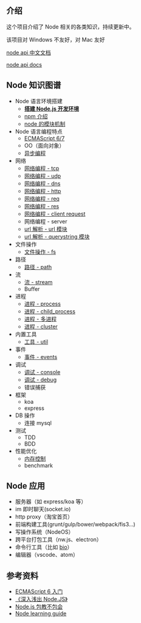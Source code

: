## 介绍

这个项目介绍了 Node 相关的各类知识，持续更新中。

该项目对 Windows 不友好，对 Mac 友好

[node api 中文文档](http://nodejs.cn/api/)

[node api docs](https://nodejs.org/en/docs/)

## Node 知识图谱

+   Node 语言环境搭建
    +   **[搭建 Node.js 开发环境](./搭建Node.js开发环境)**
    +   [npm 介绍](./npm介绍)
    +   [node 的模块机制](./node的模块机制)
+   Node 语言编程特点
    +   [ECMAScript 6/7](http://es6.ruanyifeng.com/)
    +   OO（面向对象）
    +   [异步编程](./异步编程)
+   网络
    +   [网络编程 - tcp](./网络编程-tcp)
    +   [网络编程 - udp](./网络编程-udp)
    +   [网络编程 - dns](./网络编程-dns)
    +   [网络编程 - http](./网络编程-http)
    +   [网络编程 - req](./网络编程-req)
    +   [网络编程 - res](./网络编程-res)
    +   [网络编程 - client request](./网络编程-client-request)
    +   网络编程 - server
    +   [url 解析 - url 模块](./url解析-url模块)
    +   [url 解析 - querystring 模块](./url解析-querystring模块)
+   文件操作
    +   [文件操作 - fs](./文件操作-fs)
+   路径
    +   [路径 - path](./路径-path)
+   流
    +   [流 - stream](./流-stream)
    +   Buffer
+   进程
    +   [进程 - process](./进程-process)
    +   [进程 - child_process](./进程-child_process)
    +   [进程 - 多进程](./进程-多进程)
    +   [进程 - cluster](./进程-cluster)
+   内置工具
    +   [工具 - util](./工具-util)
+   事件
    +   [事件 - events](./事件-events)
+   调试
    +   [调试 - console](./调试-console)
    +   [调试 - debug](./调试-debug)
    +   错误捕获
+   框架
    +   koa
    +   express
+   DB 操作
    +   连接 mysql
+   测试
    +   TDD
    +   BDD
+   性能优化
    +   [内存控制](./内存控制)
    +   benchmark

## Node 应用

+   服务器（如 express/koa 等）
+   im 即时聊天(socket.io)
+   http proxy（淘宝首页）
+   前端构建工具(grunt/gulp/bower/webpack/fis3...)
+   写操作系统（NodeOS）
+   跨平台打包工具（nw.js、electron）
+   命令行工具（比如 [bio](https://github.com/weidian-inc/bio-cli)）
+   编辑器（vscode、atom）

## 参考资料

+   [ECMAScript 6 入门](http://es6.ruanyifeng.com/)
+   [《深入浅出 Node.JS》](https://www.amazon.cn/dp/B00GOM5IL4/ref=sr_1_1?ie=UTF8&qid=1523943449&sr=8-1&keywords=%E6%B7%B1%E5%85%A5%E6%B5%85%E5%87%BAnode.js)
+   [Node.js 包教不包会](https://github.com/alsotang/node-lessons)
+   [Node learning guide](https://github.com/chyingp/nodejs-learning-guide/blob/master/README.md)